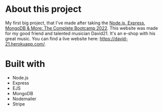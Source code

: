 # About this project
My first big project, that I've made after taking the [Node.js, Express, MongoDB & More: The Complete Bootcamp 2022](https://www.udemy.com/course/nodejs-express-mongodb-bootcamp/).
This website was made for my good friend and talented musician David21. It's an e-shop with his great music. You can find a live website here: https://david-21.herokuapp.com/.

# Built with
- Node.js
- Express
- EJS
- MongoDB
- Nodemailer
- Stripe
